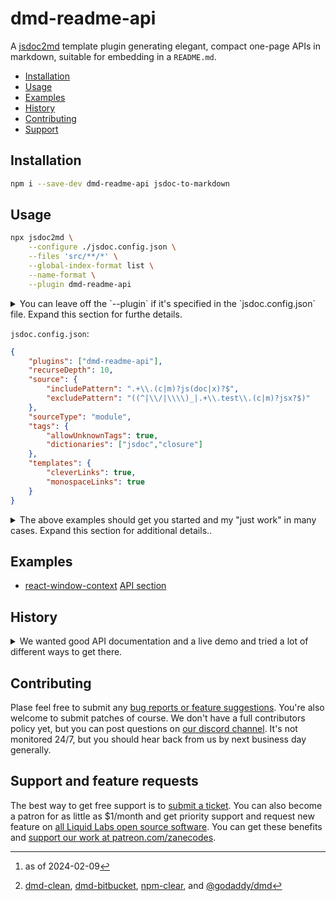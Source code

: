 # dmd-readme-api

A [jsdoc2md](https://github.com/jsdoc2md/jsdoc-to-markdown) template plugin generating elegant, compact one-page APIs in markdown, suitable for embedding in a `README.md`.

- [Installation](#installation)
- [Usage](#usage)
- [Examples](#examples)
- [History](#history])
- [Contributing](#contributing)
- [Support](#support)

## Installation

```bash
npm i --save-dev dmd-readme-api jsdoc-to-markdown
```

## Usage

```bash
npx jsdoc2md \
    --configure ./jsdoc.config.json \
    --files 'src/**/*' \
    --global-index-format list \
    --name-format \
    --plugin dmd-readme-api
```

<details>
  <summary>You can leave off the `--plugin` if it's specified in the `jsdoc.config.json` file. Expand this section for furthe details.</summary>

- The `--global-index-format list` bit is important, it's what the template was designed to use and we don't fully support the 'table', 'grouped', or 'dl' formats yet. You're free to try them, but results are not guaranteed.
- You don't need to specify the plugin on both the CLI and in the config file (see below).
- You do need the `--files 'path/to/src/**'` bit, even though you also (and really must) specify the 'source' in the config file as well. jsdoc2md and jsdoc don't seem to be fully integrated at this point.
- Same with `--name-format`. It's part of the style and is recommended, but can only be set on the command line at this time.

</details>

`jsdoc.config.json`:
```json
{
    "plugins": ["dmd-readme-api"],
    "recurseDepth": 10,
    "source": {
        "includePattern": ".+\\.(c|m)?js(doc|x)?$",
        "excludePattern": "((^|\\/|\\\\)_|.+\\.test\\.(c|m)?jsx?$)"
    },
    "sourceType": "module",
    "tags": {
        "allowUnknownTags": true,
        "dictionaries": ["jsdoc","closure"]
    },
    "templates": {
        "cleverLinks": true,
        "monospaceLinks": true
    }
}
```

<details>
  <summary>The above examples should get you started and my "just work" in many cases. Expand this section for additional details..</summary>

- The 'template' settings aren't really effective yet, but we'll implement them in the template soon if there's a demand. (I belivee it may take a chance to jsdoc2md, but need to look into it more.) Also, again, you don't need to specify the plugin in both places.
- You probably don't need to worry about the 'sourceType' or tags' sections. You can almost always leave them as is.
- Refer [jsdoc2markdown](https://github.com/jsdoc2md/jsdoc-to-markdown) for details on the `jsdoc.config.json` file. It's basically where you configure where to read the files and, optionally, register the plugin.

</details>

## Examples

- [react-window-context](https://github.com/liquid-labs/react-window-context) [API section](https://github.com/liquid-labs/react-window-context#api-reference)

## History

<details>
  <summary>We wanted good API documentation and a live demo and tried a lot of different ways to get there.</summary>

We wanted to accomplish two main goals:

1) Embed an API in our `README.md` and update it automatically.
2) Provide a live demo.

Our first thought, after some research, was to use [Docusaurus](https://docusaurus.io/), hosted on GitHub. We found [this script](https://gist.github.com/slorber/0bf8c8c8001505f0f99a062ac55bf442) and, even more promising, [this library](https://naver.github.io/jsdoc-to-mdx/docs/setting-up-docusaurus/), which seemed to be exactly what we wanted because Docusaurus supports rendering React components and the script and library promised to generate API documentation as a Docusaurus doc.

Unfortunately, neither worked out. The script has a lot of assumptions and the library just straight up wouldn't work. It loosk like it hasn't been updated since Docusaurus 2.0[^1]. Too bad, it's the right idea.

[^1]:as of 2024-02-09

We instead turned to tackling the goals in two steps. The first step was rendering the jsdocs in markdown and appending those to a simple template. We'l then use [CodePen](https://codepen.io) or something to host a live demo.

So, the way jsdocs works is gather's all the doc information into JSON data. The data representing the parsed jsdocs is passed through a templating system to generate the output. We tried many different templates, expecting to find one that worked off the shelf.

However after trying many dmd templates,[^2] we found they were all lacking something we needed (or really wanted). The biggest problem was that none of them handled indexing the methods really well. And we tried all different configurations and setups: using `@module` and making everything a `@memberof` the module, creating a `@namespace`, tricks to create docs by the file (like how Java Docs do it), but nothing came out satisfactorily. The persistent problem was that it was printing the whole description in the index summary, making them difficult to read and entirely redundant.

[^2]: [dmd-clean](https://www.npmjs.com/package/npm-clean), [dmd-bitbucket](https://www.npmjs.com/package/dmd-bitbucket), [npm-clear](https://www.npmjs.com/package/npm-clear), and [@godaddy/dmd](https://www.npmjs.com/package/@godaddy/dmd)

A little less significant, all the existing templates were using the full method signatures in the index summary too. If the other problem hadn't been dispositive, this also made for clunky reading, though we probably would have lived with it if that was the only problem.

In some of them, the intra-page links didn't work, so those were a no-go. And none of them had really good looking output, in our opinion. May mixed in HTML unecessarily.

But one nice thing about jsdoc2md is it's "relatively" easy to customize. You have to wrap your head around their templating system... and frankly the tag documentation is a bit lacking. It's really not clear when you should use `@module`, what's the difference between `@kind` and `@type`, or what a `@namespace` is for, etc.. So it took some experimentation and walking through the template to really understand how things were being used because many details in the output of the existing templates were unexpected in a bad way.

So, anyway, there's a template system called dmd which process [handlebarjs](https://handlebarsjs.com/) and jsdoc2md uses, [dmd](https://github.com/jsdoc2md/dmd) and you can make little template partials to override snippets of their template. So that's what we did, and that's what this library is.

We tried to cleanup a lot of things in template. You can see the full list of modifications in the [`DEV_NOTES.md`](./DEV_NOTES.md). In summmary, though, we believe our template:

- Removes unecessary verbosity.
- Increases the generated API document's clarity and readability.
- Generates consistent, proper markdown.

The result is a templaet that, when used jsdoc2md, creates nice, relatively compact Markdown you can attach right ot your `README.md`.

</details>

## Contributing

Plase feel free to submit any [bug reports or feature suggestions](https://github.com/liquid-labs/dmd-readme-api/issues). You're also welcome to submit patches of course. We don't have a full contributors policy yet, but you can post questions on [our discord channel](https://discord.gg/QWAav6fZ5C). It's not monitored 24/7, but you should hear back from us by next business day generally.

## Support and feature requests

The best way to get free support is to [submit a ticket](https://github.com/liquid-labs/dmd-readme-api/issues). You can also become a patron for as little as $1/month and get priority support and request new feature on [all Liquid Labs open source software](https://github.com/liquid-labs). You can get these benefits and [support our work at patreon.com/zanecodes](https://www.patreon.com/zanecodes).